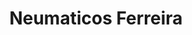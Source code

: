 ---
title: "Neumaticos Ferreira"
url: /ciudad-autonoma-de-buenos-aires/neumaticos-ferreira/
shop: Reifen
---